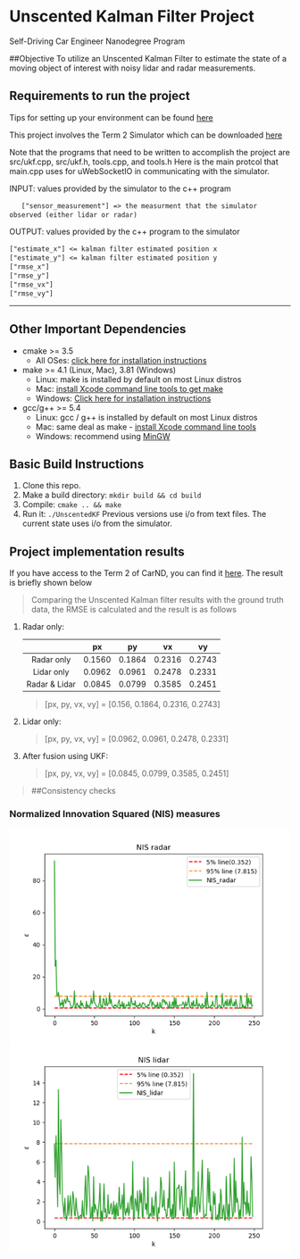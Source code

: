 # Unscented Kalman Filter Project
Self-Driving Car Engineer Nanodegree Program

##Objective
To utilize an Unscented Kalman Filter to estimate the state of a moving object of interest with noisy lidar and radar measurements.  

## Requirements to run the project

Tips for setting up your environment can be found [here](https://classroom.udacity.com/nanodegrees/nd013/parts/40f38239-66b6-46ec-ae68-03afd8a601c8/modules/0949fca6-b379-42af-a919-ee50aa304e6a/lessons/f758c44c-5e40-4e01-93b5-1a82aa4e044f/concepts/23d376c7-0195-4276-bdf0-e02f1f3c665d)

This project involves the Term 2 Simulator which can be downloaded [here](https://github.com/udacity/self-driving-car-sim/releases)

Note that the programs that need to be written to accomplish the project are src/ukf.cpp, src/ukf.h, tools.cpp, and tools.h
Here is the main protcol that main.cpp uses for uWebSocketIO in communicating with the simulator.

INPUT: values provided by the simulator to the c++ program

       ["sensor_measurement"] => the measurment that the simulator observed (either lidar or radar)

OUTPUT: values provided by the c++ program to the simulator

    ["estimate_x"] <= kalman filter estimated position x
    ["estimate_y"] <= kalman filter estimated position y
    ["rmse_x"]
    ["rmse_y"]
    ["rmse_vx"]
    ["rmse_vy"]

---

## Other Important Dependencies
* cmake >= 3.5
  * All OSes: [click here for installation instructions](https://cmake.org/install/)
* make >= 4.1 (Linux, Mac), 3.81 (Windows)
  * Linux: make is installed by default on most Linux distros
  * Mac: [install Xcode command line tools to get make](https://developer.apple.com/xcode/features/)
  * Windows: [Click here for installation instructions](http://gnuwin32.sourceforge.net/packages/make.htm)
* gcc/g++ >= 5.4
  * Linux: gcc / g++ is installed by default on most Linux distros
  * Mac: same deal as make - [install Xcode command line tools](https://developer.apple.com/xcode/features/)
  * Windows: recommend using [MinGW](http://www.mingw.org/)

## Basic Build Instructions

1. Clone this repo.
2. Make a build directory: `mkdir build && cd build`
3. Compile: `cmake .. && make`
4. Run it: `./UnscentedKF` Previous versions use i/o from text files.  The current state uses i/o
from the simulator.

## Project implementation results

If you have access to the Term 2 of CarND, you can find it [here](https://classroom.udacity.com/nanodegrees/nd013/parts/40f38239-66b6-46ec-ae68-03afd8a601c8/modules/0949fca6-b379-42af-a919-ee50aa304e6a/lessons/c3eb3583-17b2-4d83-abf7-d852ae1b9fff/concepts/f437b8b0-f2d8-43b0-9662-72ac4e4029c1). The result is briefly shown below
> Comparing the Unscented Kalman filter results with the ground truth data, the RMSE is calculated and the result is as follows
   1. Radar only:
   
        |                | px     | py     | vx     | vy     |
        |:--------------:|:------:|:------:|:------:|:------:|
        |  Radar only    | 0.1560 | 0.1864 | 0.2316 | 0.2743 |
        | Lidar only     | 0.0962 | 0.0961 | 0.2478 | 0.2331 |
        | Radar & Lidar  | 0.0845 | 0.0799 | 0.3585 | 0.2451 |
        
       >[px, py, vx, vy] = [0.156, 0.1864, 0.2316, 0.2743]
      
   2. Lidar only:
   
       >[px, py, vx, vy] = [0.0962, 0.0961, 0.2478, 0.2331]
      
   3. After fusion using UKF:
   
       >[px, py, vx, vy] = [0.0845, 0.0799, 0.3585, 0.2451]
  

[//]: # (Image References)
[NIS_radar]: ./images/nis_radar.png
[NIS_lidar]: ./images/nis_lidar.png

> ##Consistency checks

   ### Normalized Innovation Squared (NIS) measures
   
   ![alt_text][NIS_radar]
   ![alt_text][NIS_lidar]
